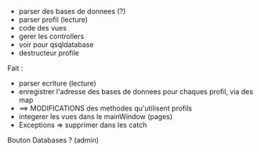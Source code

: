 - parser des bases de donnees (?)
- parser profil (lecture)
- code des vues
- gerer les controllers
- voir pour qsqldatabase
- destructeur profile

Fait :
- parser ecriture (lecture)
- enregistrer l'adresse des bases de donnees pour chaques profil, via des map
- ==> MODIFICATIONS des methodes qu'utilisent profils
- integerer les vues dans le mainWindow (pages)
- Exceptions => supprimer dans les catch

Bouton Databases ? (admin)